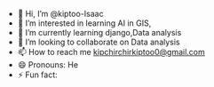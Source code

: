 - 👋 Hi, I’m @kiptoo-Isaac
- 👀 I’m interested in learning AI in GIS,
- 🌱 I’m currently learning django,Data analysis
- 💞️ I’m looking to collaborate on Data analysis
- 📫 How to reach me kipchirchirkiptoo0@gmail.com
- 😄 Pronouns: He
- ⚡ Fun fact: 

<!---
kiptoo-bit/kiptoo-bit is a ✨ special ✨ repository because its `README.md` (this file) appears on your GitHub profile.
You can click the Preview link to take a look at your changes.
--->
